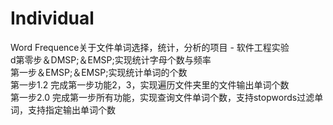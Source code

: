# Individual
 Word Frequence关于文件单词选择，统计，分析的项目 - 软件工程实验  
d第零步＆DMSP;＆EMSP;实现统计字母个数与频率  
第一步＆EMSP;＆EMSP;实现统计单词的个数  
第一步1.2 完成第一步功能2，3，实现遍历文件夹里的文件输出单词个数  
第一步2.0  完成第一步所有功能，实现查询文件单词个数，支持stopwords过滤单词，支持指定输出单词个数
